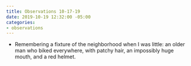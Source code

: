 ```yaml
---
title: Observations 10-17-19
date: 2019-10-19 12:32:00 -05:00
categories:
- observations
---
```


- Remembering a fixture of the neighborhood when I was little: an older man who biked everywhere, with patchy hair, an impossibly huge mouth, and a red helmet.